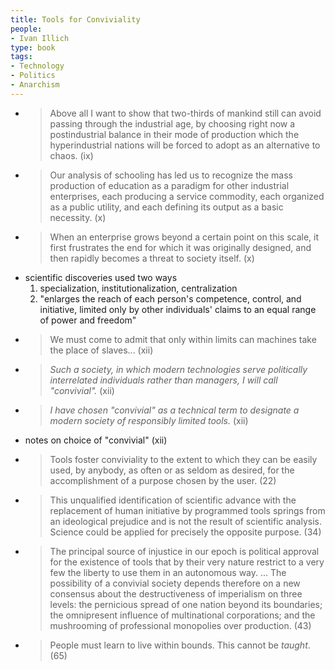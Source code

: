 ```yaml
---
title: Tools for Conviviality
people:
- Ivan Illich
type: book
tags:
- Technology
- Politics
- Anarchism
---
```


- > Above all I want to show that two-thirds of mankind still can avoid passing through the industrial age, by choosing right now a postindustrial balance in their mode of production which the hyperindustrial nations will be forced to adopt as an alternative to chaos. (ix)
- > Our analysis of schooling has led us to recognize the mass production of education as a paradigm for other industrial enterprises, each producing a service commodity, each organized as a public utility, and each defining its output as a basic necessity. (x)
- > When an enterprise grows beyond a certain point on this scale, it first frustrates the end for which it was originally designed, and then rapidly becomes a threat to society itself. (x)
- scientific discoveries used two ways
  1.  specialization, institutionalization, centralization
  2.  "enlarges the reach of each person's competence, control, and initiative, limited only by other individuals' claims to an equal range of power and freedom"
- > We must come to admit that only within limits can machines take the place of slaves... (xii)
- > _Such a society, in which modern technologies serve politically interrelated individuals rather than managers, I will call "convivial"._ (xii)
- > _I have chosen "convivial" as a technical term to designate a modern society of responsibly limited tools._ (xii)
- notes on choice of "convivial" (xii)
- > Tools foster conviviality to the extent to which they can be easily used, by anybody, as often or as seldom as desired, for the accomplishment of a purpose chosen by the user. (22)
- > This unqualified identification of scientific advance with the replacement of human initiative by programmed tools springs from an ideological prejudice and is not the result of scientific analysis.  Science could be applied for precisely the opposite purpose.  (34)
- > The principal source of injustice in our epoch is political approval for the existence of tools that by their very nature restrict to a very few the liberty to use them in an autonomous way. ... The possibility of a convivial society depends therefore on a new consensus about the destructiveness of imperialism on three levels: the pernicious spread of one nation beyond its boundaries; the omnipresent influence of multinational corporations; and the mushrooming of professional monopolies over production.  (43)
- > People must learn to live within bounds.  This cannot be _taught_.  (65)
